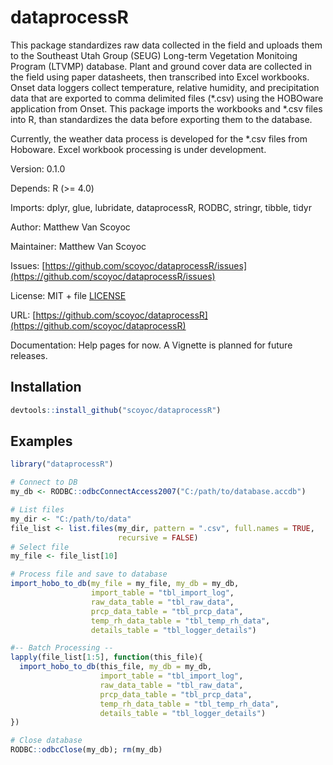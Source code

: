 # dataprocessR

This package standardizes raw data collected in the field and uploads them to the Southeast Utah Group (SEUG) Long-term Vegetation Monitoing Program (LTVMP) database. 
Plant and ground cover data are collected in the field using paper datasheets, then transcribed into Excel workbooks. 
Onset data loggers collect temperature, relative humidity, and precipitation data that are exported to comma delimited files (*.csv) using the HOBOware application from Onset. 
This package imports the workbooks and *.csv files into R, than standardizes the data before exporting them to the database.

Currently, the weather data process is developed for the *.csv files from Hoboware.
Excel workbook processing is under development.

Version: 0.1.0

Depends: R (>= 4.0)

Imports: dplyr, glue, lubridate, dataprocessR, RODBC, stringr, tibble, tidyr

Author: Matthew Van Scoyoc

Maintainer: Matthew Van Scoyoc

Issues: [https://github.com/scoyoc/dataprocessR/issues](https://github.com/scoyoc/dataprocessR/issues)

License: MIT + file [LICENSE](https://github.com/scoyoc/dataprocessR/blob/master/LICENSE.md)

URL: [https://github.com/scoyoc/dataprocessR](https://github.com/scoyoc/dataprocessR)

Documentation: Help pages for now. A Vignette is planned for future releases.

## Installation

``` r
devtools::install_github("scoyoc/dataprocessR")
```

## Examples
``` r
library("dataprocessR")

# Connect to DB
my_db <- RODBC::odbcConnectAccess2007("C:/path/to/database.accdb")

# List files
my_dir <- "C:/path/to/data"
file_list <- list.files(my_dir, pattern = ".csv", full.names = TRUE,
                        recursive = FALSE)
# Select file
my_file <- file_list[10]

# Process file and save to database
import_hobo_to_db(my_file = my_file, my_db = my_db,
                  import_table = "tbl_import_log",
                  raw_data_table = "tbl_raw_data",
                  prcp_data_table = "tbl_prcp_data",
                  temp_rh_data_table = "tbl_temp_rh_data",
                  details_table = "tbl_logger_details")

#-- Batch Processing --
lapply(file_list[1:5], function(this_file){
  import_hobo_to_db(this_file, my_db = my_db,
                    import_table = "tbl_import_log",
                    raw_data_table = "tbl_raw_data",
                    prcp_data_table = "tbl_prcp_data",
                    temp_rh_data_table = "tbl_temp_rh_data",
                    details_table = "tbl_logger_details")
})

# Close database
RODBC::odbcClose(my_db); rm(my_db)
```

